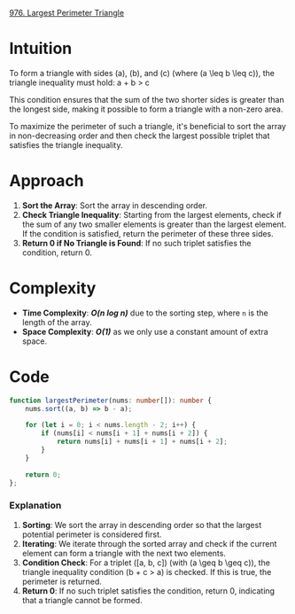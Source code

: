 [976. Largest Perimeter Triangle](https://leetcode.com/problems/largest-perimeter-triangle/)

# Intuition

To form a triangle with sides \(a\), \(b\), and \(c\) (where \(a \leq b \leq c\)), the triangle inequality must hold: a + b > c

This condition ensures that the sum of the two shorter sides is greater than the longest side, making it possible to form a triangle with a non-zero area.

To maximize the perimeter of such a triangle, it's beneficial to sort the array in non-decreasing order and then check the largest possible triplet that satisfies the triangle inequality.

# Approach

1. **Sort the Array**: Sort the array in descending order.
2. **Check Triangle Inequality**: Starting from the largest elements, check if the sum of any two smaller elements is greater than the largest element. If the condition is satisfied, return the perimeter of these three sides.
3. **Return 0 if No Triangle is Found**: If no such triplet satisfies the condition, return 0.

# Complexity

- **Time Complexity**: ***O(n log n)*** due to the sorting step, where `n` is the length of the array.
- **Space Complexity**: ***O(1)*** as we only use a constant amount of extra space.

# Code

```typescript
function largestPerimeter(nums: number[]): number {
    nums.sort((a, b) => b - a);
    
    for (let i = 0; i < nums.length - 2; i++) {
        if (nums[i] < nums[i + 1] + nums[i + 2]) {
            return nums[i] + nums[i + 1] + nums[i + 2];
        }
    }
    
    return 0;
};

```

### Explanation

1. **Sorting**: We sort the array in descending order so that the largest potential perimeter is considered first.
2. **Iterating**: We iterate through the sorted array and check if the current element can form a triangle with the next two elements.
3. **Condition Check**: For a triplet \([a, b, c]\) (with \(a \geq b \geq c\)), the triangle inequality condition \(b + c > a\) is checked. If this is true, the perimeter is returned.
4. **Return 0**: If no such triplet satisfies the condition, return 0, indicating that a triangle cannot be formed.